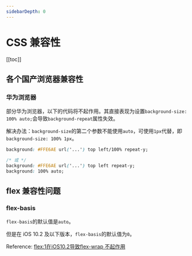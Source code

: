 ```yaml
---
sidebarDepth: 0
---
```


# CSS 兼容性

[[toc]]

## 各个国产浏览器兼容性

### 华为浏览器

部分华为浏览器，以下的代码将不起作用。其直接表现为设置`background-size: 100% auto;`会导致`background-repeat`属性失效。

解决办法：`background-size`的第二个参数不能使用`auto`，可使用`1px`代替，即`background-size: 100% 1px`。

```css
background: #FFE6AE url('...') top left/100% repeat-y;

/* 或 */
background: #FFE6AE url('...') top left repeat-y;
background: 100% auto;
```

## flex 兼容性问题

### flex-basis

`flex-basis`的默认值是`auto`。

但是在 iOS 10.2 及以下版本，`flex-basis`的默认值为`0`。

Reference: [flex:1在iOS10.2导致flex-wrap 不起作用](https://jsonz1993.github.io/2017/08/flex-1%E5%9C%A8iOS10-2%E5%AF%BC%E8%87%B4flex-wrap%E4%B8%8D%E8%B5%B7%E4%BD%9C%E7%94%A8bug/)
